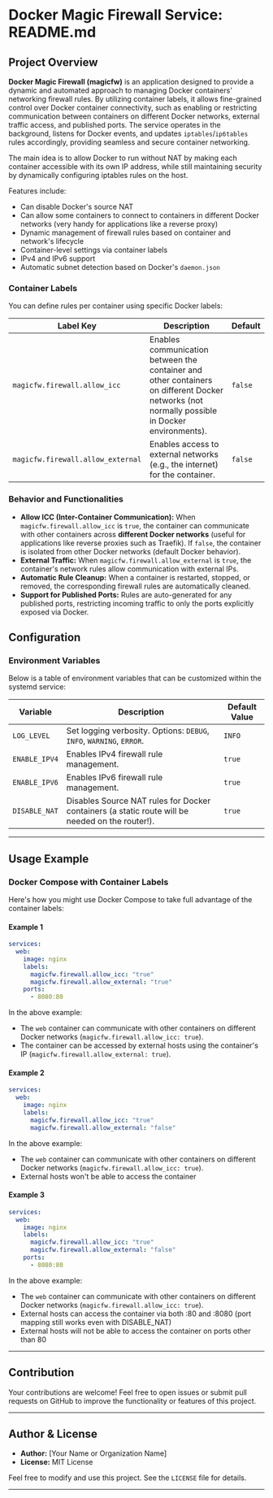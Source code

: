 # Docker Magic Firewall Service: README.md

## Project Overview

**Docker Magic Firewall (magicfw)** is an application designed to provide a dynamic and automated approach to managing Docker containers' networking firewall rules. By utilizing container labels, it allows fine-grained control over Docker container connectivity, such as enabling or restricting communication between containers on different Docker networks, external traffic access, and published ports. The service operates in the background, listens for Docker events, and updates `iptables`/`ip6tables` rules accordingly, providing seamless and secure container networking.

The main idea is to allow Docker to run without NAT by making each container accessible with its own IP address, while still maintaining security by dynamically configuring iptables rules on the host.

Features include:
- Can disable Docker's source NAT
- Can allow some containers to connect to containers in different Docker networks (very handy for applications like a reverse proxy)
- Dynamic management of firewall rules based on container and network's lifecycle
- Container-level settings via container labels
- IPv4 and IPv6 support
- Automatic subnet detection based on Docker's `daemon.json`

### Container Labels
You can define rules per container using specific Docker labels:

| **Label Key**                          | **Description**                                                                                                                               | **Default** |
|----------------------------------------|-----------------------------------------------------------------------------------------------------------------------------------------------|-------------|
| `magicfw.firewall.allow_icc`           | Enables communication between the container and other containers on different Docker networks (not normally possible in Docker environments). | `false`     |
| `magicfw.firewall.allow_external`      | Enables access to external networks (e.g., the internet) for the container.                                                                   | `false`     |

### Behavior and Functionalities
- **Allow ICC (Inter-Container Communication):** When `magicfw.firewall.allow_icc` is `true`, the container can communicate with other containers across **different Docker networks** (useful for applications like reverse proxies such as Traefik). If `false`, the container is isolated from other Docker networks (default Docker behavior).
- **External Traffic:** When `magicfw.firewall.allow_external` is `true`, the container's network rules allow communication with external IPs.
- **Automatic Rule Cleanup:** When a container is restarted, stopped, or removed, the corresponding firewall rules are automatically cleaned.
- **Support for Published Ports:** Rules are auto-generated for any published ports, restricting incoming traffic to only the ports explicitly exposed via Docker.

## Configuration

### Environment Variables

Below is a table of environment variables that can be customized within the systemd service:

| **Variable**      | **Description**                                                                                         | **Default Value** |
|--------------------|---------------------------------------------------------------------------------------------------------|-------------------|
| `LOG_LEVEL`        | Set logging verbosity. Options: `DEBUG`, `INFO`, `WARNING`, `ERROR`.                                    | `INFO`            |
| `ENABLE_IPV4`      | Enables IPv4 firewall rule management.                                                                  | `true`            |
| `ENABLE_IPV6`      | Enables IPv6 firewall rule management.                                                                  | `true`            |
| `DISABLE_NAT`      | Disables Source NAT rules for Docker containers (a static route will be needed on the router!).         | `true`            |

---

## Usage Example

### Docker Compose with Container Labels
Here's how you might use Docker Compose to take full advantage of the container labels:

#### Example 1
```yaml
services:
  web:
    image: nginx
    labels:
      magicfw.firewall.allow_icc: "true"
      magicfw.firewall.allow_external: "true"
    ports:
      - 8080:80
```

In the above example:
- The `web` container can communicate with other containers on different Docker networks (`magicfw.firewall.allow_icc: true`).
- The container can be accessed by external hosts using the container's IP (`magicfw.firewall.allow_external: true`).

#### Example 2
```yaml
services:
  web:
    image: nginx
    labels:
      magicfw.firewall.allow_icc: "true"
      magicfw.firewall.allow_external: "false"
```

In the above example:
- The `web` container can communicate with other containers on different Docker networks (`magicfw.firewall.allow_icc: true`).
- External hosts won't be able to access the container

#### Example 3
```yaml
services:
  web:
    image: nginx
    labels:
      magicfw.firewall.allow_icc: "true"
      magicfw.firewall.allow_external: "false"
    ports:
      - 8080:80
```

In the above example:
- The `web` container can communicate with other containers on different Docker networks (`magicfw.firewall.allow_icc: true`).
- External hosts can access the container via both <container IP>:80 and <host IP>:8080 (port mapping still works even with DISABLE_NAT)
- External hosts will not be able to access the container on ports other than 80

---

## Contribution

Your contributions are welcome! Feel free to open issues or submit pull requests on GitHub to improve the functionality or features of this project.

---

## Author & License

- **Author:** [Your Name or Organization Name]
- **License:** MIT License

Feel free to modify and use this project. See the `LICENSE` file for details.

---